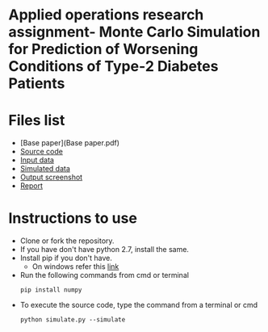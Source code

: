 # Applied operations research assignment-  Monte Carlo Simulation for Prediction of Worsening Conditions of Type-2 Diabetes Patients

# Files list

* [Base paper](Base paper.pdf)
* [Source code](simulation.py)
* [Input data](input.csv)
* [Simulated data](output.csv)
* [Output screenshot](output.png)
* [Report](report.docx)

# Instructions to use

* Clone or fork the repository.
* If you have don't have python 2.7, install the same.
* Install pip if you don't have.
  * On windows refer this [link](https://github.com/BurntSushi/nfldb/wiki/Python-&-pip-Windows-installation)
* Run the following commands from cmd or terminal
  ```
  pip install numpy
  ```
* To execute the source code, type the command from a terminal or cmd
  ```
  python simulate.py --simulate
  ```
